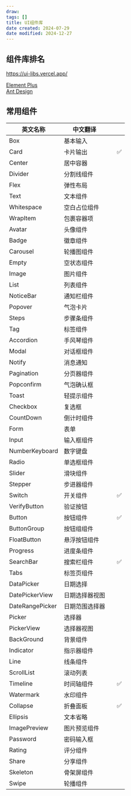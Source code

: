 ```yaml
---
draw:
tags: []
title: UI组件库
date created: 2024-07-29
date modified: 2024-12-27
---
```


## 组件库排名

https://ui-libs.vercel.app/

[Element Plus](Element%20Plus.md)  
[Ant Design](Ant%20Design.md)

## 常用组件

| 英文名称            | 中文翻译    |     |     |
| --------------- | ------- | --- | --- |
| Box             | 基本输入    |     |     |
| Card            | 卡片输出    |     | ✅   |
| Center          | 居中容器    |     |     |
| Divider         | 分割线组件   |     |     |
| Flex            | 弹性布局    |     |     |
| Text            | 文本组件    |     |     |
| Whitespace      | 空白占位组件  |     |     |
| WrapItem        | 包裹容器项   |     |     |
| Avatar          | 头像组件    |     |     |
| Badge           | 徽章组件    |     |     |
| Carousel        | 轮播图组件   |     |     |
| Empty           | 空状态组件   |     |     |
| Image           | 图片组件    |     |     |
| List            | 列表组件    |     |     |
| NoticeBar       | 通知栏组件   |     |     |
| Popover         | 气泡卡片    |     |     |
| Steps           | 步骤条组件   |     |     |
| Tag             | 标签组件    |     |     |
| Accordion       | 手风琴组件   |     |     |
| Modal           | 对话框组件   |     |     |
| Notify          | 消息通知    |     |     |
| Pagination      | 分页器组件   |     |     |
| Popconfirm      | 气泡确认框   |     |     |
| Toast           | 轻提示组件   |     |     |
| Checkbox        | 复选框     |     |     |
| CountDown       | 倒计时组件   |     |     |
| Form            | 表单      |     |     |
| Input           | 输入框组件   |     |     |
| NumberKeyboard  | 数字键盘    |     |     |
| Radio           | 单选框组件   |     |     |
| Slider          | 滑块组件    |     |     |
| Stepper         | 步进器组件   |     |     |
| Switch          | 开关组件    |     | ✅   |
| VerifyButton    | 验证按钮    |     |     |
| Button          | 按钮组件    |     | ✅   |
| ButtonGroup     | 按钮组组件   |     |     |
| FloatButton     | 悬浮按钮组件  |     |     |
| Progress        | 进度条组件   |     |     |
| SearchBar       | 搜索栏组件   |     | ✅   |
| Tabs            | 标签页组件   |     |     |
| DataPicker      | 日期选择    |     |     |
| DatePickerView  | 日期选择器视图 |     |     |
| DateRangePicker | 日期范围选择器 |     |     |
| Picker          | 选择器     |     |     |
| PickerView      | 选择器视图   |     |     |
| BackGround      | 背景组件    |     |     |
| Indicator       | 指示器组件   |     |     |
| Line            | 线条组件    |     |     |
| ScrollList      | 滚动列表    |     |     |
| Timeline        | 时间轴组件   |     | ✅   |
| Watermark       | 水印组件    |     |     |
| Collapse        | 折叠面板    |     | ✅   |
| Ellipsis        | 文本省略    |     |     |
| ImagePreview    | 图片预览组件  |     |     |
| Password        | 密码输入框   |     |     |
| Rating          | 评分组件    |     |     |
| Share           | 分享组件    |     |     |
| Skeleton        | 骨架屏组件   |     |     |
| Swipe           | 轮播组件    |     |     |
